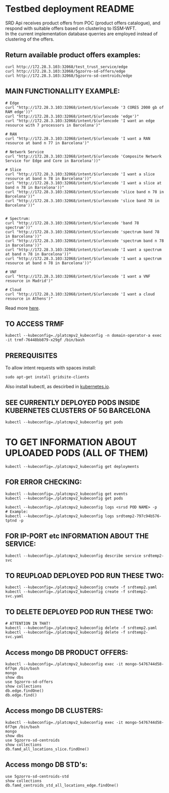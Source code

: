 # Testbed deployment README
SRD Api receives product offers from POC (product offers catalogue), and respond with suitable offers based on clustering to ISSM-WFT.\
In the current implementation database querries are employed instead of clustering of the offers.

## Return available product offers examples:
```
curl http://172.28.3.103:32068/test_trust_service/edge
curl http://172.28.3.103:32068/5gzorro-sd-offers/edge
curl http://172.28.3.103:32068/5gzorro-sd-centroids/edge
```

## MAIN FUNCTIONALLITY EXAMPLE:
```
# Edge
curl "http://172.28.3.103:32068/intent/$(urlencode '3 CORES 2000 gb of RAM edge'))"
curl "http://172.28.3.103:32068/intent/$(urlencode 'edge')"
curl "http://172.28.3.103:32068/intent/$(urlencode 'I want an edge resource with 7 processors in Barcelona')"

# RAN
curl "http://172.28.3.103:32068/intent/$(urlencode 'I want a RAN resource at band n 77 in Barcelona')"

# Network Service
curl "http://172.28.3.103:32068/intent/$(urlencode 'Composite Network Service for Edge and Core in Barcelona'))"

# Slice
curl "http://172.28.3.103:32068/intent/$(urlencode 'I want a slice resource at band n 78 in Barcelona'))"
curl "http://172.28.3.103:32068/intent/$(urlencode 'I want a slice at band n 78 in Barcelona'))"
curl "http://172.28.3.103:32068/intent/$(urlencode 'slice band n 78 in Barcelona'))"
curl "http://172.28.3.103:32068/intent/$(urlencode 'slice band 78 in Barcelona'))"


# Spectrum:
curl "http://172.28.3.103:32068/intent/$(urlencode 'band 78 spectrum'))"
curl "http://172.28.3.103:32068/intent/$(urlencode 'spectrum band 78 in Barcelona'))"
curl "http://172.28.3.103:32068/intent/$(urlencode 'spectrum band n 78 in Barcelona'))"
curl "http://172.28.3.103:32068/intent/$(urlencode 'I want a spectrum at band n 78 in Barcelona'))"
curl "http://172.28.3.103:32068/intent/$(urlencode 'I want a spectrum resource at band n 78 in Barcelona'))"

# VNF
curl "http://172.28.3.103:32068/intent/$(urlencode 'I want a VNF resource in Madrid')"

# Cloud
curl "http://172.28.3.103:32068/intent/$(urlencode 'I want a cloud resource in Athens')"
```

Read more [here](https://confluence.i2cat.net/display/5GP/Smart+discovery+service).

## TO ACCESS TRMF
```
kubectl --kubeconfig=./platcmpv2_kubeconfig -n domain-operator-a exec -it trmf-76448bb879-x29gf /bin/bash
```

## PREREQUISITES
To allow intent requests with spaces install:
```
sudo apt-get install gridsite-clients
```
Also install kubectl, as descirbed in [kubernetes.io](https://kubernetes.io/docs/tasks/tools/).

## SEE CURRENTLY DEPLOYED PODS INSIDE KUBERNETES CLUSTERS OF 5G BARCELONA
```
kubectl --kubeconfig=./platcmpv2_kubeconfig get pods
```

# TO GET INFORMATION ABOUT UPLOADED PODS (ALL OF THEM)
```
kubectl --kubeconfig=./platcmpv2_kubeconfig get deployments
```
## FOR ERROR CHECKING:
```
kubectl --kubeconfig=./platcmpv2_kubeconfig get events
kubectl --kubeconfig=./platcmpv2_kubeconfig get pods

kubectl --kubeconfig=./platcmpv2_kubeconfig logs <srsd POD NAME> -p
# Example:
kubectl --kubeconfig=./platcmpv2_kubeconfig logs srdtemp2-797c94b576-tptnd -p
```
## FOR IP-PORT etc INFORMATION ABOUT THE SERVICE:
```
kubectl --kubeconfig=./platcmpv2_kubeconfig describe service srdtemp2-svc
```

## TO REUPLOAD DEPLOYED POD RUN THESE TWO:
```
kubectl --kubeconfig=./platcmpv2_kubeconfig create -f srdtemp2.yaml
kubectl --kubeconfig=./platcmpv2_kubeconfig create -f srdtemp2-svc.yaml
```

## TO DELETE DEPLOYED POD RUN THESE TWO:
```
# ATTENTION IN THAT!
kubectl --kubeconfig=./platcmpv2_kubeconfig delete -f srdtemp2.yaml
kubectl --kubeconfig=./platcmpv2_kubeconfig delete -f srdtemp2-svc.yaml
```

## Access mongo DB PRODUCT OFFERS:
```
kubectl --kubeconfig=./platcmpv2_kubeconfig exec -it mongo-5476744d58-6f7qm /bin/bash
mongo
show dbs
use 5gzorro-sd-offers
show collections
db.edge.findOne()
db.edge.find()
```

## Access mongo DB CLUSTERS:
```
kubectl --kubeconfig=./platcmpv2_kubeconfig exec -it mongo-5476744d58-6f7qm /bin/bash
mongo
show dbs
use 5gzorro-sd-centroids
show collections
db.famd_all_locations_slice.findOne()
```

## Access mongo DB STD's:
```
use 5gzorro-sd-centroids-std
show collections
db.famd_centroids_std_all_locations_edge.findOne()
```
